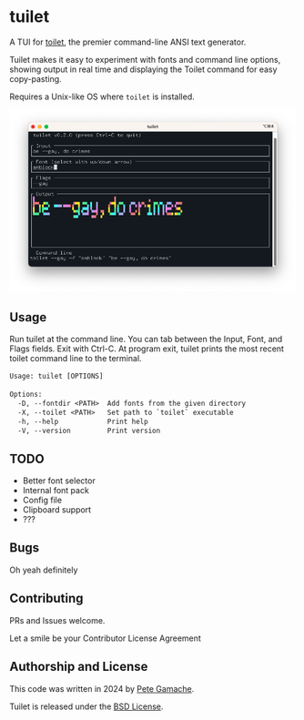 # tuilet

A TUI for [toilet](https://github.com/cacalabs/toilet), the premier
command-line ANSI text generator.

Tuilet makes it easy to experiment with fonts and command line
options, showing output in real time and displaying the Toilet
command for easy copy-pasting.

Requires a Unix-like OS where `toilet` is installed.

![A screenshot of Tuilet](/screenshots/0.2.0.png?raw=true)

## Usage

Run tuilet at the command line. You can tab between the Input, Font, and
Flags fields. Exit with Ctrl-C. At program exit, tuilet prints the most
recent toilet command line to the terminal.

```
Usage: tuilet [OPTIONS]

Options:
  -D, --fontdir <PATH>  Add fonts from the given directory
  -X, --toilet <PATH>   Set path to `toilet` executable
  -h, --help            Print help
  -V, --version         Print version
```

## TODO

- Better font selector
- Internal font pack
- Config file
- Clipboard support
- ???

## Bugs

Oh yeah definitely

## Contributing

PRs and Issues welcome.

Let a smile be your Contributor License Agreement

## Authorship and License

This code was written in 2024 by [Pete Gamache](mailto:pete@gamache.org).

Tuilet is released under the [BSD License](LICENSE.txt).
